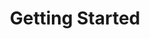---
id: getting-started
title: Getting Started
description: If you're new to Infinite Flight, this is the place to start. We'll get you up and running quickly with our comprehensive Getting Started guide!
order: 1
---